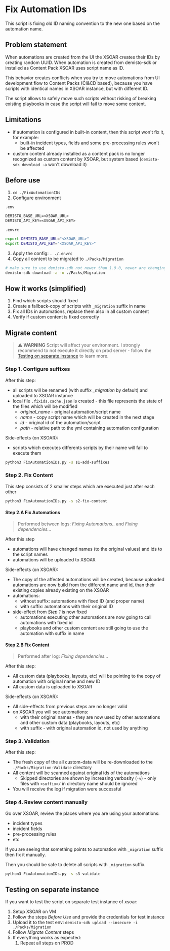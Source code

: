 # Fix Automation IDs
This script is fixing old ID naming convention to the new one based on the automation name.

## Problem statement
When automations are created from the UI the XSOAR creates their IDs by creating random UUID. When automation is created from demisto-sdk or installed as Content Pack XSOAR uses script name as ID.

This behavior creates conflicts when you try to move automations from UI development flow to Content Packs (CI&CD based), because you have scripts with identical names in XSOAR instance, but with different ID.

The script allows to safely move such scripts without risking of breaking existing playbooks in case the script will fail to move some content.

## Limitations
- if automation is configured in built-in content, then this script won't fix it, for example:
  - built-in incident types, fields and some pre-processing rules won't be affected
- custom content already installed as a content pack is no longer recognized as custom content by XSOAR, but system based (`demisto-sdk download -a` won't download it)

## Before use
1. `cd ./FixAutomationIDs`
2. Configure environment

`.env`

```txt
DEMISTO_BASE_URL=<XSOAR_URL>
DEMISTO_API_KEY=<XSOAR_API_KEY>
```

`.envrc`
```sh
export DEMISTO_BASE_URL="<XSOAR_URL>"
export DEMISTO_API_KEY="<XSOAR_API_KEY>"
```

3. Apply the config: `. ./.envrc`
4. Copy all content to be migrated to `./Packs/Migration`
```sh
# make sure to use demisto-sdk not newer than 1.9.0, newer are changing automations ID's to the automation name
demisto-sdk download -a -o ./Packs/Migration
```

## How it works (simplified)
1. Find which scripts should fixed
2. Create a fallback-copy of scripts with `_migration` suffix in name
3. Fix all IDs in automations, replace them also in all custom content
4. Verify if custom content is fixed correctly

## Migrate content
> **⚠ WARNING** Script will affect your environment. I strongly recommend to not execute it directly on prod server - follow the [Testing on separate instance](#testing-on-separate-instance) to learn more.

### Step 1. Configure suffixes
After this step:
- all scripts will be renamed (with suffix *_migration* by default) and uploaded to XSOAR instance
- local file `.fixids.cache.json` is created - this file represents the state of the files which will be modified
   - *original_name* - original automation/script name
   - *name* - copy script name which will be created in the next stage
   - *id* - original id of the automation/script
   - *path* - relative path to the yml containing automation configuration

Side-effects (on XSOAR):
- scripts which executes differents scripts by their name will fail to execute them

```bash
python3 FixAutomationIDs.py -s s1-add-suffixes
```

### Step 2. Fix Content
This step consists of 2 smaller steps which are executed just after each other
```bash
python3 FixAutomationIDs.py -s s2-fix-content
```

#### Step 2.A Fix Automations
> Performed between logs: *Fixing Automations..* and *Fixing dependencies...*

After this step
- automations will have changed names (to the original values) and ids to the script names
- automations will be uploaded to XSOAR

Side-effects (on XSOAR):
- The copy of the affected automations will be created, because uploaded automations are now build from the different name and id, than their existing copies already existing on the XSOAR
- automations: 
   - without suffix: automations with fixed ID (and proper name)
   - with suffix: automations with their original ID
- side-effect from *Step 1* is now fixed
   - automations executing other automations are now going to call automations with fixed id
   - playbooks and other custom content are still going to use the automation with suffix in name 

#### Step 2.B Fix Content
> Performed after log: *Fixing dependencies...*

After this step:
- All custom data (playbooks, layouts, etc) will be pointing to the copy of automation with original name and new ID
- All custom data is uploaded to XSOAR

Side-effects (on XSOAR):
- All side-effects from previous steps are no longer valid
- on XSOAR you will see automations:
   - with their original names - they are now used by other automations and other custom data (playbooks, layouts, etc)
   - with suffix - with original automation id, not used by anything

### Step 3. Validation
After this step:
- The fresh copy of the all custom-data will be re-downloaded to the `./Packs/Migration-Validate` directory
- All content will be scanned against original ids of the automations
   - Skipped directories are shown by increasing verbosity (`-v`) - only files with `<suffix>/` in directory name should be ignored
- You will receive the log if migration were successful

### Step 4. Review content manually
Go over XSOAR, review the places where you are using your automations:
- incident types
- incident fields
- pre-processing rules
- etc

If you are seeing that something points to automation with `_migration` suffix then fix it manually.

Then you should be safe to delete all scripts with `_migration` suffix.

```bash
python3 FixAutomationIDs.py -s s3-validate
```
## Testing on separate instance
If you want to test the script on separate test instance of xsoar:
1. Setup XSOAR on VM
2. Follow the steps *Before Use* and provide the credentials for test instance
4. Upload it to the test env: `demisto-sdk upload --insecure -i ./Packs/Migration`
5. Follow *Migrate Content* steps
6. If everything works as expected:
   1. Repeat all steps on PROD

